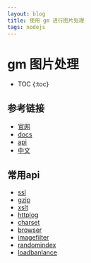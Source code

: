 ```yaml
---
layout: blog
title: 使用 gm 进行图片处理
tags: nodejs
---
```


# gm 图片处理

* TOC
{:toc}

## 参考链接

* [官网](http://pdfkit.org/)
* [docs]()
* [api]()
* [中文]()

## 常用api

* [ssl](http://www.nginx.cn/doc/optional/ssl.html)
* [gzip](http://www.nginx.cn/doc/standard/httpgzip.html)
* [xslt](http://www.nginx.cn/doc/optional/xslt.html)
* [httplog](http://www.nginx.cn/doc/standard/httplog.html)
* [charset](http://www.nginx.cn/doc/standard/charset.html)
* [browser](http://www.nginx.cn/doc/standard/browser.html)
* [imagefilter](http://www.nginx.cn/doc/optional/imagefilter.html)
* [randomindex](http://www.nginx.cn/doc/optional/randomindex.html)
* [loadbanlance](http://www.nginx.cn/doc/example/loadbanlance.html)

